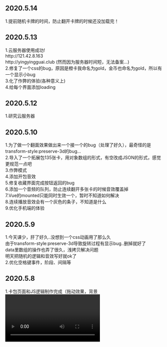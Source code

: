 <h2>2020.5.14</h2>
1.提前随机卡牌的时间，防止翻开卡牌的时候还没加载完！
<h2>2020.5.13</h2>
1.云服务器使用成功!
<br>
http://121.42.8.163
<br>
http://yingyingguai.club (然而因为服务器时间短，无法备案...)
<br>
2.修复了一个css的bug，原因是橙卡我命名为gold，金币也命名为gold，所以有一个显示小bug
<br>
3.化了作弊的体验(各种意义上)
<br>
4.给每个界面添加loading
<h2>2020.5.12</h2>
1.研究云服务器
<h2>2020.5.10</h2>
1.为了做一个翻面效果做出来一个接一个的bug（处理了好久），最奇怪的是transform-style:preserve-3d的bug...
<br>
2.导入了一个拓展包135张卡，用对象数组的形式，有空改成JSON的形式，感觉更规范一点吧
<br>
3.作弊模式
<br>
4.添加开包音效
<br>
5.修复收藏界面完成按钮返回的bug
<br>
6.添加一个音频的队列，防止连续翻开多张卡的时候音效覆盖掉
<br>
7.Vue的mounted只能同时生效一个，暂时不知道如何解决
<br>
8.连续播放音效会有一个灰色的条子，不知道是什么
<br>
9.优化手机端的体验
<h2>2020.5.9</h2>
1.今天课少，肝了好久..没想到一个css动画用了那么久
<br>
由于transform-style:preserve-3d导致旋转过程有显示bug..删掉就好了
<br>
data里数组的操作也弄了很久，浅拷贝解决问题
<br>
明天把随机的逻辑和音效写好就ok了
<br>
2.优化空格键事件，阶段、间隔等
<h2>2020.5.8</h2>
1.卡包页面和JS逻辑制作完成（拖动效果，背景<video>），明天用CSS制作开包动画
<br>
2.添加空格键开包监听
<br>
3.设置切换网页之间的延时，正常播放点击音效
<br>
遇到问题：
<br>
1.切换音频视频用v-bind写无法正常切换，用jQuery写没问题
<br>
2.Vue之间无法传输数据（卡包数量）
<h2>2020.5.7</h2>
1.完善主页面的absolute定位
<br>
2.添加点击音效
<br>
3.制作开包页面
<h2>2020.5.1</h2>
1.解决之前的冒泡问题
<h2>2020.4.29</h2>
1.优化loading界面
<br>
2.添加主页面监听esc
<h2>2020.4.26</h2>
主页面交互完成
<h2>2020.4.25</h2>
制作静态主页面
<h2>2020.4.24</h2>
1.添加音频
<br>
2.loading界面
<h2>2020.4.23</h2>
闲的时候发现了两个bug，已解决
<br>
1.卡牌移动时的z-index问题
<br>
2.窗口模式下的错位问题（通过JS定位解决）
<h2>2020.4.21</h2>
暂时告一段落吧，先去学习一下es6,webpack,协议,安全,然后再回来肝完这个项目。
<br>
目前只做完了“收藏”的一部分，目前没有任何bug，有几个未解决的问题用了另一种方法解决
<br>
问题1：如何除了一个div之外全部模糊？我查阅了一些资料，都没有能解决这个问题，于是我把那个不模糊的div拿到的最外面..算是变相解决了
<br>
问题2：阻止冒泡（vue中的.stop修饰符，return false，e.stopPropagation()都尝试过了，无效，原因未知），最后添加了一个变量isdeleting来阻止父元素的click事件-->已解决,.stop可以解决问题，之前失败应该是缓存问题
<br>
未来完善项目的打算：
<br>
1.翻页（用css3动画）
<br>
2.新建卡组
<br>
3.编辑卡组
<br>
4.卡组命名
<br>
5.JSON存储卡牌信息
<br>
6.导入很多很多卡牌
<br>
7.完善筛选法力值
<br>
8.制作卡牌与高级筛选
<br>
完成上述内容后，制作主页面和战斗页面（有生之年？）
<br>
加油！奥利给！
